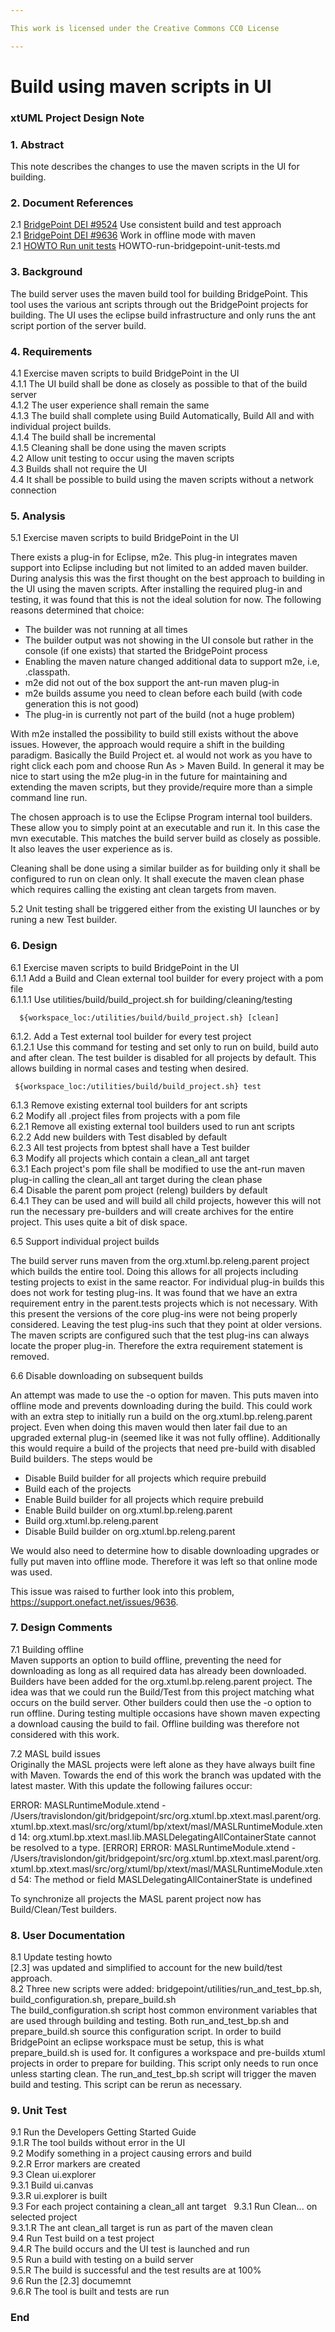 ```yaml
---

This work is licensed under the Creative Commons CC0 License

---
```


# Build using maven scripts in UI  
### xtUML Project Design Note

### 1. Abstract

This note describes the changes to use the maven scripts in the UI for building.  

### 2. Document References

<a id="2.1"></a>2.1 [BridgePoint DEI #9524](https://support.onefact.net/issues/9524) Use consistent build and test approach  
<a id="2.2"></a>2.1 [BridgePoint DEI #9636](https://support.onefact.net/issues/9636) Work in offline mode with maven    
<a id="2.3"></a>2.1 [HOWTO Run unit tests](https://github.com/xtuml/bridgepoint/blob/master/doc-bridgepoint/process/HOWTO-run-bridgepoint-unit-tests.md) HOWTO-run-bridgepoint-unit-tests.md  

### 3. Background

The build server uses the maven build tool for building BridgePoint.  This tool uses the various ant scripts through out the BridgePoint projects for building.  The UI uses the eclipse build infrastructure and only runs the ant script portion of the server build.  

### 4. Requirements

4.1 Exercise maven scripts to build BridgePoint in the UI    
4.1.1 The UI build shall be done as closely as possible to that of the build server  
4.1.2 The user experience shall remain the same  
4.1.3 The build shall complete using Build Automatically, Build All and with individual project builds.  
4.1.4 The build shall be incremental  
4.1.5 Cleaning shall be done using the maven scripts  
4.2 Allow unit testing to occur using the maven scripts  
4.3 Builds shall not require the UI  
4.4 It shall be possible to build using the maven scripts without a network connection  


### 5. Analysis

5.1 Exercise maven scripts to build BridgePoint in the UI  

There exists a plug-in for Eclipse, m2e.  This plug-in integrates maven support into Eclipse including but not limited to an added maven builder.  During analysis this was the first thought on the best approach to building in the UI using the maven scripts.  After installing the required plug-in and testing, it was found that this is not the ideal solution for now.  The following reasons determined that choice:  

* The builder was not running at all times  
* The builder output was not showing in the UI console but rather in the console (if one exists) that started the BridgePoint process  
* Enabling the maven nature changed additional data to support m2e, i.e, .classpath.  
* m2e did not out of the box support the ant-run maven plug-in  
* m2e builds assume you need to clean before each build (with code generation this is not good)  
* The plug-in is currently not part of the build (not a huge problem)  

With m2e installed the possibility to build still exists without the above issues.  However, the approach would require a shift in the building paradigm.  Basically the Build Project et. al would not work as you have to right click each pom and choose Run As > Maven Build.  In general it may be nice to start using the m2e plug-in in the future for maintaining and extending the maven scripts, but they provide/require more than a simple command line run.    

The chosen approach is to use the Eclipse Program internal tool builders.  These allow you to simply point at an executable and run it.  In this case the mvn executable.  This matches the build server build as closely as possible.  It also leaves the user experience as is.

Cleaning shall be done using a similar builder as for building only it shall be configured to run on clean only.  It shall execute the maven clean phase which requires calling the existing ant clean targets from maven.  

5.2 Unit testing shall be triggered either from the existing UI launches or by runing a new Test builder.    

### 6. Design

6.1 Exercise maven scripts to build BridgePoint in the UI  
6.1.1 Add a Build and Clean external tool builder for every project with a pom file  
6.1.1.1 Use utilities/build/build_project.sh for building/cleaning/testing    
```  
  ${workspace_loc:/utilities/build/build_project.sh} [clean]
```  
6.1.2. Add a Test external tool builder for every test project  
6.1.2.1 Use this command for testing and set only to run on build, build auto and after clean.  The test builder is disabled for all projects by default.  This allows building in normal cases and testing when desired.    
```  
 ${workspace_loc:/utilities/build/build_project.sh} test
```  
6.1.3 Remove existing external tool builders for ant scripts  
6.2 Modify all .project files from projects with a pom file  
6.2.1 Remove all existing external tool builders used to run ant scripts  
6.2.2 Add new builders with Test disabled by default  
6.2.3 All test projects from bptest shall have a Test builder  
6.3 Modify all projects which contain a clean_all ant target  
6.3.1 Each project's pom file shall be modified to use the ant-run maven plug-in calling the clean_all ant target during the clean phase  
6.4 Disable the parent pom project (releng) builders by default  
6.4.1 They can be used and will build all child projects, however this will not run the necessary pre-builders and will create archives for the entire project.  This uses quite a bit of disk space.  

6.5 Support individual project builds  

The build server runs maven from the org.xtuml.bp.releng.parent project which builds the entire tool.  Doing this allows for all projects including testing projects to exist in the same reactor.  For individual plug-in builds this does not work for testing plug-ins.  It was found that we have an extra requirement entry in the parent.tests projects which is not necessary.  With this present the versions of the core plug-ins were not being properly considered.  Leaving the test plug-ins such that they point at older versions.  The maven scripts are configured such that the test plug-ins can always locate the proper plug-in.  Therefore the extra requirement statement is removed.  

6.6 Disable downloading on subsequent builds  

An attempt was made to use the -o option for maven.  This puts maven into offline mode and prevents downloading during the build.  This could work with an extra step to initially run a build on the org.xtuml.bp.releng.parent project.  Even when doing this maven would then later fail due to an upgraded external plug-in (seemed like it was not fully offline).  Additionally this would require a build of the projects that need pre-build with disabled Build builders.  The steps would be  

* Disable Build builder for all projects which require prebuild  
* Build each of the projects  
* Enable Build builder for all projects which require prebuild  
* Enable Build builder on org.xtuml.bp.releng.parent  
* Build org.xtuml.bp.releng.parent  
* Disable Build builder on org.xtuml.bp.releng.parent  

We would also need to determine how to disable downloading upgrades or fully put maven into offline mode.  Therefore it was left so that online mode was used.  

This issue was raised to further look into this problem, https://support.onefact.net/issues/9636.  

### 7. Design Comments
7.1  Building offline   
Maven supports an option to build offline, preventing the need for downloading as long as all required data has already been downloaded.  Builders have been added for the org.xtuml.bp.releng.parent project.  The idea was that we could run the Build/Test from this project matching what occurs on the build server.  Other builders could then use the -o option to run offline.  During testing multiple occasions have shown maven expecting a download causing the build to fail.  Offline building was therefore not considered with this work.  

7.2 MASL build issues  
Originally the MASL projects were left alone as they have always built fine with Maven.  Towards the end of this work the branch was updated with the latest master.  With this update the following failures occur:  

ERROR: 	MASLRuntimeModule.xtend - /Users/travislondon/git/bridgepoint/src/org.xtuml.bp.xtext.masl.parent/org.xtuml.bp.xtext.masl/src/org/xtuml/bp/xtext/masl/MASLRuntimeModule.xtend
14: org.xtuml.bp.xtext.masl.lib.MASLDelegatingAllContainerState cannot be resolved to a type.
[ERROR] 
ERROR: 	MASLRuntimeModule.xtend - /Users/travislondon/git/bridgepoint/src/org.xtuml.bp.xtext.masl.parent/org.xtuml.bp.xtext.masl/src/org/xtuml/bp/xtext/masl/MASLRuntimeModule.xtend
54: The method or field MASLDelegatingAllContainerState is undefined

To synchronize all projects the MASL parent project now has Build/Clean/Test builders.  

### 8. User Documentation
8.1 Update testing howto  
[2.3] was updated and simplified to account for the new build/test approach.  
8.2 Three new scripts were added: bridgepoint/utilities/run_and_test_bp.sh, build_configuration.sh, prepare_build.sh  
The build_configuration.sh script host common environment variables that are used through building and testing.  Both run_and_test_bp.sh and prepare_build.sh source this configuration script.  In order to build BridgePoint an eclipse workspace must be setup, this is what prepare_build.sh is used for.  It configures a workspace and pre-builds xtuml projects in order to prepare for building.  This script only needs to run once unless starting clean.  The run_and_test_bp.sh script will trigger the maven build and testing.  This script can be rerun as necessary.  

### 9. Unit Test

9.1 Run the Developers Getting Started Guide  
9.1.R The tool builds without error in the UI  
9.2 Modify something in a project causing errors and build  
9.2.R Error markers are created  
9.3 Clean ui.explorer  
9.3.1 Build ui.canvas  
9.3.R ui.explorer is built  
9.3 For each project containing a clean_all ant target  
9.3.1 Run Clean... on selected project    
9.3.1.R The ant clean_all target is run as part of the maven clean  
9.4 Run Test build on a test project  
9.4.R The build occurs and the UI test is launched and run  
9.5 Run a build with testing on a build server  
9.5.R The build is successful and the test results are at 100%  
9.6 Run the [2.3] documemnt  
9.6.R The tool is built and tests are run  

### End
